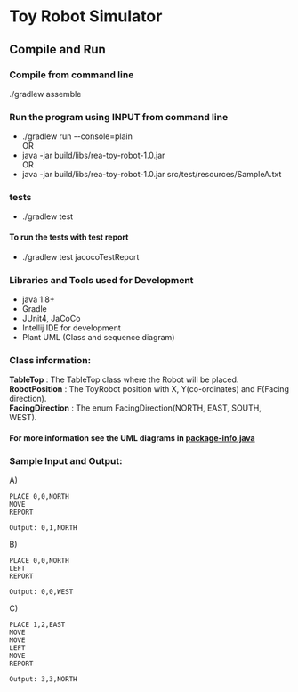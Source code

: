 Toy Robot Simulator
===================

## Compile and Run
### Compile from command line
./gradlew assemble
### Run the program using INPUT from command line
* ./gradlew run --console=plain
<br>OR
*  java -jar build/libs/rea-toy-robot-1.0.jar
<br>OR
* java -jar build/libs/rea-toy-robot-1.0.jar src/test/resources/SampleA.txt

### tests
* ./gradlew test
#### To run the tests with test report
* ./gradlew test jacocoTestReport

### Libraries and Tools used for Development
* java 1.8+
* Gradle
* JUnit4, JaCoCo
* Intellij IDE for development
* Plant UML (Class and sequence diagram)

### Class information:
**TableTop**        : The TableTop class where the Robot will be placed.<br>
**RobotPosition**   : The ToyRobot position with X, Y(co-ordinates) and F(Facing direction).<br>
**FacingDirection** : The enum FacingDirection(NORTH, EAST, SOUTH, WEST).<br>
#### For more information see the UML diagrams in [package-info.java](https://github.com/ramkrishnapatil/rea-toy-robot/package-info.java)

### Sample Input and Output:
A)

	PLACE 0,0,NORTH
    MOVE
    REPORT

	Output: 0,1,NORTH

B)

	PLACE 0,0,NORTH
	LEFT
	REPORT
	
	Output: 0,0,WEST

C)

	PLACE 1,2,EAST
	MOVE
	MOVE
	LEFT
	MOVE
	REPORT

	Output: 3,3,NORTH
